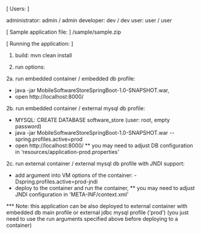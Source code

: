 [ Users: ]

administrator: admin / admin
developer: dev / dev
user: user / user

[ Sample application file: ]
/sample/sample.zip

[ Running the application: ]

1. build: mvn clean install

2. run options:

2a. run embedded container / embedded db profile:

* java -jar MobileSoftwareStoreSpringBoot-1.0-SNAPSHOT.war,
* open http://localhost:8000/

2b. run embedded container / external mysql db profile:

* MYSQL: CREATE DATABASE software_store (user: root, empty password)
* java -jar MobileSoftwareStoreSpringBoot-1.0-SNAPSHOT.war --spring.profiles.active=prod
* open http://localhost:8000/
** you may need to adjust DB configuration in 'resources/application-prod.properties'

2c. run external container / external mysql db profile with JNDI support:
* add argument into VM options of the container: -Dspring.profiles.active=prod-jndi
* deploy to the container and run the container,
** you may need to adjust JNDI configuration in 'META-INF/context.xml'

*** Note: this application can be also deployed to external container
with embedded db main profile or external jdbc mysql profile ('prod')
(you just need to use the run arguments specified above before deploying to a container)